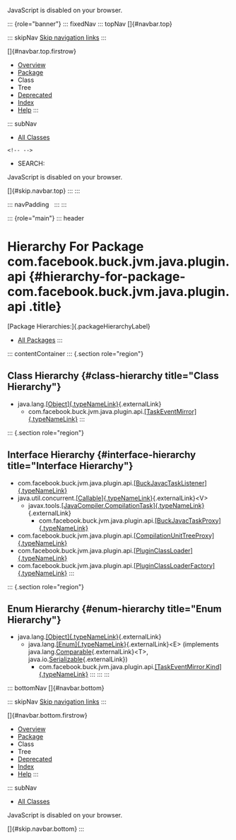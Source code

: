 <div>

JavaScript is disabled on your browser.

</div>

::: {role="banner"}
::: fixedNav
::: topNav
[]{#navbar.top}

::: skipNav
[Skip navigation links](#skip.navbar.top "Skip navigation links")
:::

[]{#navbar.top.firstrow}

-   [Overview](../../../../../../../index.html)
-   [Package](package-summary.html)
-   Class
-   Tree
-   [Deprecated](../../../../../../../deprecated-list.html)
-   [Index](../../../../../../../index-all.html)
-   [Help](../../../../../../../help-doc.html)
:::

::: subNav
-   [All Classes](../../../../../../../allclasses.html)

```{=html}
<!-- -->
```
-   SEARCH:

<div>

<div>

JavaScript is disabled on your browser.

</div>

</div>

[]{#skip.navbar.top}
:::
:::

::: navPadding
 
:::
:::

::: {role="main"}
::: header
# Hierarchy For Package com.facebook.buck.jvm.java.plugin.api {#hierarchy-for-package-com.facebook.buck.jvm.java.plugin.api .title}

[Package Hierarchies:]{.packageHierarchyLabel}

-   [All Packages](../../../../../../../overview-tree.html)
:::

::: contentContainer
::: {.section role="region"}
## Class Hierarchy {#class-hierarchy title="Class Hierarchy"}

-   java.lang.[[Object]{.typeNameLink}](http://docs.oracle.com/javase/7/docs/api/java/lang/Object.html?is-external=true "class or interface in java.lang"){.externalLink}
    -   com.facebook.buck.jvm.java.plugin.api.[[TaskEventMirror]{.typeNameLink}](TaskEventMirror.html "class in com.facebook.buck.jvm.java.plugin.api")
:::

::: {.section role="region"}
## Interface Hierarchy {#interface-hierarchy title="Interface Hierarchy"}

-   com.facebook.buck.jvm.java.plugin.api.[[BuckJavacTaskListener]{.typeNameLink}](BuckJavacTaskListener.html "interface in com.facebook.buck.jvm.java.plugin.api")
-   java.util.concurrent.[[Callable]{.typeNameLink}](http://docs.oracle.com/javase/7/docs/api/java/util/concurrent/Callable.html?is-external=true "class or interface in java.util.concurrent"){.externalLink}\<V\>
    -   javax.tools.[[JavaCompiler.CompilationTask]{.typeNameLink}](http://docs.oracle.com/javase/7/docs/api/javax/tools/JavaCompiler.CompilationTask.html?is-external=true "class or interface in javax.tools"){.externalLink}
        -   com.facebook.buck.jvm.java.plugin.api.[[BuckJavacTaskProxy]{.typeNameLink}](BuckJavacTaskProxy.html "interface in com.facebook.buck.jvm.java.plugin.api")
-   com.facebook.buck.jvm.java.plugin.api.[[CompilationUnitTreeProxy]{.typeNameLink}](CompilationUnitTreeProxy.html "interface in com.facebook.buck.jvm.java.plugin.api")
-   com.facebook.buck.jvm.java.plugin.api.[[PluginClassLoader]{.typeNameLink}](PluginClassLoader.html "interface in com.facebook.buck.jvm.java.plugin.api")
-   com.facebook.buck.jvm.java.plugin.api.[[PluginClassLoaderFactory]{.typeNameLink}](PluginClassLoaderFactory.html "interface in com.facebook.buck.jvm.java.plugin.api")
:::

::: {.section role="region"}
## Enum Hierarchy {#enum-hierarchy title="Enum Hierarchy"}

-   java.lang.[[Object]{.typeNameLink}](http://docs.oracle.com/javase/7/docs/api/java/lang/Object.html?is-external=true "class or interface in java.lang"){.externalLink}
    -   java.lang.[[Enum]{.typeNameLink}](http://docs.oracle.com/javase/7/docs/api/java/lang/Enum.html?is-external=true "class or interface in java.lang"){.externalLink}\<E\>
        (implements
        java.lang.[Comparable](http://docs.oracle.com/javase/7/docs/api/java/lang/Comparable.html?is-external=true "class or interface in java.lang"){.externalLink}\<T\>,
        java.io.[Serializable](http://docs.oracle.com/javase/7/docs/api/java/io/Serializable.html?is-external=true "class or interface in java.io"){.externalLink})
        -   com.facebook.buck.jvm.java.plugin.api.[[TaskEventMirror.Kind]{.typeNameLink}](TaskEventMirror.Kind.html "enum in com.facebook.buck.jvm.java.plugin.api")
:::
:::
:::

::: bottomNav
[]{#navbar.bottom}

::: skipNav
[Skip navigation links](#skip.navbar.bottom "Skip navigation links")
:::

[]{#navbar.bottom.firstrow}

-   [Overview](../../../../../../../index.html)
-   [Package](package-summary.html)
-   Class
-   Tree
-   [Deprecated](../../../../../../../deprecated-list.html)
-   [Index](../../../../../../../index-all.html)
-   [Help](../../../../../../../help-doc.html)
:::

::: subNav
-   [All Classes](../../../../../../../allclasses.html)

<div>

<div>

JavaScript is disabled on your browser.

</div>

</div>

[]{#skip.navbar.bottom}
:::
